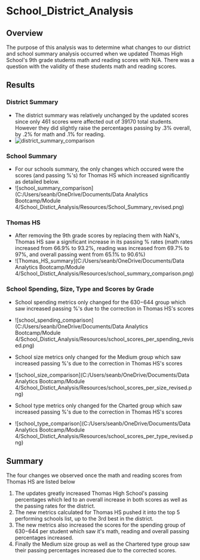 # School_District_Analysis


## Overview
The purpose of this analysis was to determine what changes to our district and school summary analysis occurred when we updated Thomas High School's 9th grade students math and reading scores with N/A. There was a question with the validity of these students math and reading scores.

## Results

### District Summary 
* The district summary was relatively unchanged by the updated scores since only 461 scores were affected out of 39170 total students. However they did slightly raise the percentages passing by .3% overall, by .2% for math and .1% for reading.
* ![district_summary_comparison](https://github.com/sbull32/School_District_Analysis/tree/main/School_District_Analysis/Resources/district_summary_comparison.png)

### School Summary
* For our schools summary, the only changes which occured were the scores (and passing %'s) for Thomas HS which increased significantly as detailed below.
* ![school_summary_comparison](C:/Users/seanb/OneDrive/Documents/Data Analytics Bootcamp/Module 4/School_Distict_Analysis/Resources/School_Summary_revised.png)

### Thomas HS
* After removing the 9th grade scores by replacing them with NaN's, Thomas HS saw a significant increase in its passing % rates (math rates increased from 66.9% to 93.2%, reading was increased from 69.7% to 97%, and overall passing went from 65.1% to 90.6%)
* ![Thomas_HS_summary](C:/Users/seanb/OneDrive/Documents/Data Analytics Bootcamp/Module 4/School_Distict_Analysis/Resources/school_summary_comparison.png)

### School Spending, Size, Type and Scores by Grade
* School spending metrics only changed for the $630-$644 group which saw increased passing %'s due to the correction in Thomas HS's scores
* ![school_spending_comparison](C:/Users/seanb/OneDrive/Documents/Data Analytics Bootcamp/Module 4/School_Distict_Analysis/Resources/school_scores_per_spending_revised.png)

* School size metrics only changed for the Medium group which saw increased passing %'s due to the correction in Thomas HS's scores
* ![school_size_comparison](C:/Users/seanb/OneDrive/Documents/Data Analytics Bootcamp/Module 4/School_Distict_Analysis/Resources/school_scores_per_size_revised.png)

* School type metrics only changed for the Charted group which saw increased passing %'s due to the correction in Thomas HS's scores
* ![school_type_comparison](C:/Users/seanb/OneDrive/Documents/Data Analytics Bootcamp/Module 4/School_Distict_Analysis/Resources/school_scores_per_type_revised.png)
 
## Summary

The four changes we observed once the math and reading scores from Thomas HS are listed below

1. The updates greatly increased Thomas High School's passing percentages which led to an overall increase in both scores as well as the passing rates for the district.
2. The new metrics calculated for Thomas HS pushed it into the top 5 performing schools list, up to the 3rd best in the district.
3. The new metrics also increased the scores for the spending group of $630-$644 per student which saw it's math, reading and overall passing percentages increased.
4. Finally the Medium size group as well as the Chartered type group saw their passing percentages increased due to the corrected scores.



